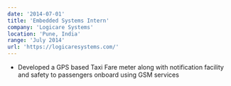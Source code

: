 ```yaml
---
date: '2014-07-01'
title: 'Embedded Systems Intern'
company: 'Logicare Systems'
location: 'Pune, India'
range: 'July 2014'
url: 'https://logicaresystems.com/'
---
```


- Developed a GPS based Taxi Fare meter along with notification facility and safety to passengers onboard using GSM services
